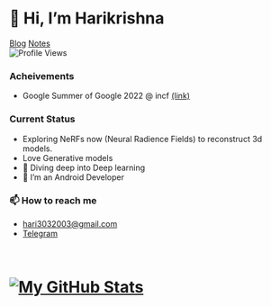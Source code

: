 # 👋 Hi, I’m Harikrishna
<a href="https://harikrishna-al.github.io/myBlog/" class="button">Blog</a>
<a href="https://harikrishna-al.github.io/notes/" class="button">Notes</a>
<br>
![Profile Views](https://komarev.com/ghpvc/?username=Harikrishna-AL)

### Acheivements
- Google Summer of Google 2022 @ incf <a href="https://github.com/Harikrishna-AL/GSoC_sub">(link)</a>
### Current Status
- Exploring NeRFs now (Neural Radience Fields) to reconstruct 3d models.
- Love Generative models
- 🤿 Diving deep into Deep learning
- 📱 I’m an Android Developer

### 📫 How to reach me 
- hari3032003@gmail.com
- <a href="https://t.me/Dragonixx_03">Telegram</a>


<!---
Harikrishna-AL/Harikrishna-AL is a ✨ special ✨ repository because its `README.md` (this file) appears on your GitHub profile.
You can click the Preview link to take a look at your changes.
--->

<br>

# [![My GitHub Stats](https://github-readme-stats.vercel.app/api/?username=Harikrishna-AL&count_private=true&theme=tokyonight&showicons=true)]() 
